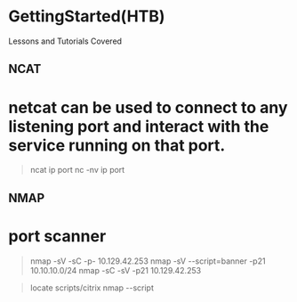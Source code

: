 # GettingStarted(HTB)
Lessons and Tutorials Covered

## NCAT
# netcat can be used to connect to any listening port and interact with the service running on that port.
> ncat ip port 
> nc -nv ip port

## NMAP
# port scanner
> nmap -sV -sC -p- 10.129.42.253
> nmap -sV --script=banner -p21 10.10.10.0/24
> nmap -sC -sV -p21 10.129.42.253

> locate scripts/citrix
> nmap --script <script name> -p<port> <host>
  
  ## Connecting 
  # ftp = 
  ftp -p 10.129.42.253
  
  
  

* File Inclusion / Directory Traversal (HTB Academy)
* Linux Fundermentals (HTB Academy)
* Login Attacks (HTB Academy)
* Metasploit (HTB Academy)
* Nmap (HTB Academy)
* Web Enumeration
* Windows Fundermentals (HTB Academy)

##### Connect to VPN
> sudo openvpn user.ovpn
